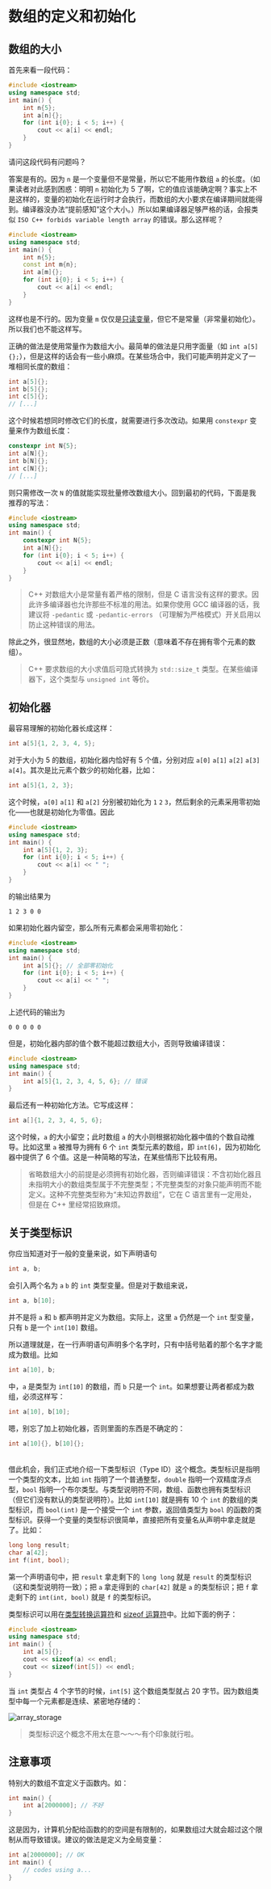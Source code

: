 # 数组的定义和初始化

## 数组的大小

首先来看一段代码：
```CPP
#include <iostream>
using namespace std;
int main() {
    int n{5};
    int a[n]{};
    for (int i{0}; i < 5; i++) {
        cout << a[i] << endl;
    }
}
```
请问这段代码有问题吗？

答案是有的。因为 `n` 是一个变量但不是常量，所以它不能用作数组 `a` 的长度。（如果读者对此感到困惑：明明 `n` 初始化为 5 了啊，它的值应该能确定啊？事实上不是这样的，变量的初始化在运行时才会执行，而数组的大小要求在编译期间就能得到。编译器没办法“提前感知”这个大小。）所以如果编译器足够严格的话，会报类似 `ISO C++ forbids variable length array` 的错误。那么这样呢？
```CPP
#include <iostream>
using namespace std;
int main() {
    int n{5};
    const int m{n};
    int a[m]{};
    for (int i{0}; i < 5; i++) {
        cout << a[i] << endl;
    }
}
```
这样也是不行的。因为变量 `m` 仅仅是[只读变量](/ch02/part1/readonly_variable.md)，但它不是常量（非常量初始化）。所以我们也不能这样写。

正确的做法是使用常量作为数组大小。最简单的做法是只用字面量（如 `int a[5]{};`），但是这样的话会有一些小麻烦。在某些场合中，我们可能声明并定义了一堆相同长度的数组：
```cpp
int a[5]{};
int b[5]{};
int c[5]{};
// [...]
```
这个时候若想同时修改它们的长度，就需要进行多次改动。如果用 `constexpr` 变量来作为数组长度：
```cpp
constexpr int N{5};
int a[N]{};
int b[N]{};
int c[N]{};
// [...]
```
则只需修改一次 `N` 的值就能实现批量修改数组大小。回到最初的代码，下面是我推荐的写法：
```CPP
#include <iostream>
using namespace std;
int main() {
    constexpr int N{5};
    int a[N]{};
    for (int i{0}; i < 5; i++) {
        cout << a[i] << endl;
    }
}
```

> C++ 对数组大小是常量有着严格的限制，但是 C 语言没有这样的要求。因此许多编译器也允许那些不标准的用法。如果你使用 GCC 编译器的话，我建议将 `-pedantic` 或 `-pedantic-errors` （可理解为严格模式）开关启用以防止这种错误的用法。

除此之外，很显然地，数组的大小必须是正数（意味着不存在拥有零个元素的数组）。

> C++ 要求数组的大小求值后可隐式转换为 `std::size_t` 类型。在某些编译器下，这个类型与 `unsigned int` 等价。

## 初始化器

最容易理解的初始化器长成这样：
```cpp
int a[5]{1, 2, 3, 4, 5};
```
对于大小为 5 的数组，初始化器内恰好有 5 个值，分别对应 `a[0]` `a[1]` `a[2]` `a[3]` `a[4]`。其次是比元素个数少的初始化器，比如：
```cpp
int a[5]{1, 2, 3};
```
这个时候，`a[0]` `a[1]` 和 `a[2]` 分别被初始化为 `1` `2` `3`，然后剩余的元素采用零初始化——也就是初始化为零值。因此
```CPP
#include <iostream>
using namespace std;
int main() {
    int a[5]{1, 2, 3};
    for (int i{0}; i < 5; i++) {
        cout << a[i] << " ";
    }
}
```
的输出结果为
```io
1 2 3 0 0 
```
如果初始化器内留空，那么所有元素都会采用零初始化：
```CPP
#include <iostream>
using namespace std;
int main() {
    int a[5]{}; // 全部零初始化
    for (int i{0}; i < 5; i++) {
        cout << a[i] << " ";
    }
}
```
上述代码的输出为
```io
0 0 0 0 0 
```
但是，初始化器内部的值个数不能超过数组大小，否则导致编译错误：
```cpp
#include <iostream>
using namespace std;
int main() {
    int a[5]{1, 2, 3, 4, 5, 6}; // 错误
}
```

最后还有一种初始化方法。它写成这样：
```cpp
int a[]{1, 2, 3, 4, 5, 6};
```
这个时候，`a` 的大小留空；此时数组 `a` 的大小则根据初始化器中值的个数自动推导。比如这里 `a` 被推导为拥有 6 个 `int` 类型元素的数组，即 `int[6]`，因为初始化器中提供了 6 个值。这是一种简略的写法，在某些情形下比较有用。

> 省略数组大小的前提是必须拥有初始化器，否则编译错误：不含初始化器且未指明大小的数组类型属于不完整类型；不完整类型的对象只能声明而不能定义。这种不完整类型称为“未知边界数组”，它在 C 语言里有一定用处，但是在 C++ 里经常招致麻烦。

## 关于类型标识

你应当知道对于一般的变量来说，如下声明语句
```cpp
int a, b;
```
会引入两个名为 `a` `b` 的 `int` 类型变量。但是对于数组来说，
```cpp
int a, b[10];
```
并不是将 `a` 和 `b` 都声明并定义为数组。实际上，这里 `a` 仍然是一个 `int` 型变量，只有 `b` 是一个 `int[10]` 数组。

所以道理就是，在一行声明语句声明多个名字时，只有中括号贴着的那个名字才能成为数组。比如
```cpp
int a[10], b;
```
中，`a` 是类型为 `int[10]` 的数组，而 `b` 只是一个 `int`。如果想要让两者都成为数组，必须这样写：
```cpp
int a[10], b[10];
```
嗯，别忘了加上初始化器，否则里面的东西是不确定的：
```cpp
int a[10]{}, b[10]{};
```

<h6 id="idx_类型标识"></h6>

借此机会，我们正式地介绍一下类型标识（Type ID）这个概念。类型标识是指明一个类型的文本，比如 `int` 指明了一个普通整型，`double` 指明一个双精度浮点型，`bool` 指明一个布尔类型。与类型说明符不同，数组、函数也拥有类型标识（但它们没有默认的类型说明符）。比如 `int[10]` 就是拥有 10 个 `int` 的数组的类型标识，而 `bool(int)` 是一个接受一个 `int` 参数，返回值类型为 `bool` 的函数的类型标识。获得一个变量的类型标识很简单，直接把所有变量名从声明中拿走就是了。比如：
```cpp
long long result;
char a[42];
int f(int, bool);
```
第一个声明语句中，把 `result` 拿走剩下的 `long long` 就是 `result` 的类型标识（这和类型说明符一致）；把 `a` 拿走得到的 `char[42]` 就是 `a` 的类型标识；把 `f` 拿走剩下的 `int(int, bool)` 就是 `f` 的类型标识。

类型标识可以用在[类型转换运算符](/ch02/part2/other_operator.md#类型转换运算符)和 [sizeof 运算符](/ch02/part2/other_operator.md#sizeof-运算符)中。比如下面的例子：
```CPP
#include <iostream>
using namespace std;
int main() {
    int a[5]{};
    cout << sizeof(a) << endl;
    cout << sizeof(int[5]) << endl;
}
```
当 `int` 类型占 4 个字节的时候，`int[5]` 这个数组类型就占 20 字节。因为数组类型中每一个元素都是连续、紧密地存储的：

![array_storage](https://s1.ax1x.com/2020/08/02/aJQsgg.png)

> 类型标识这个概念不用太在意～～～有个印象就行啦。

## 注意事项

特别大的数组不宜定义于函数内。如：
```cpp
int main() {
    int a[2000000]; // 不好
}
```
这是因为，计算机分配给函数的的空间是有限制的，如果数组过大就会超过这个限制从而导致错误。建议的做法是定义为全局变量：
```cpp
int a[2000000]; // OK
int main() {
    // codes using a...
}
```
